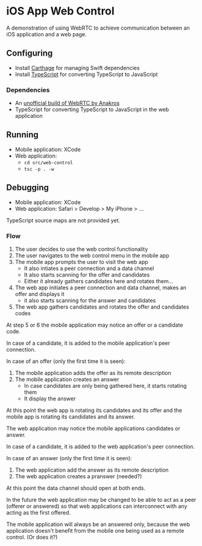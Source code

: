 # iOS App Web Control

A demonstration of using WebRTC to achieve communication between an iOS application and a web page.

## Configuring

- Install [Carthage](https://github.com/Carthage/Carthage) for managing Swift dependencies
- Install [TypeScript](https://www.typescriptlang.org/) for converting TypeScript to JavaScript

### Dependencies

- An [unofficial build of WebRTC by Anakros](https://github.com/Anakros/WebRTC)
- TypeScript for converting TypeScript to JavaScript in the web application

## Running

- Mobile application: XCode
- Web application:
    - `cd src/web-control`
    - `tsc -p . -w`

## Debugging

- Mobile application: XCode
- Web application: Safari > Develop > My iPhone > ...

TypeScript source maps are not provided yet.

### Flow

1. The user decides to use the web control functionality
2. The user navigates to the web control menu in the mobile app
3. The mobile app prompts the user to visit the web app
    - It also intiates a peer connection and a data channel
    - It also starts scanning for the offer and candidates
    - Either it already gathers candidates here and rotates them...
4. The web app initiates a peer connection and data channel, makes an offer and displays it
    - it also starts scanning for the answer and candidates
5. The web app gathers candidates and rotates the offer and candidates codes

At step 5 or 6 the mobile application may notice an offer or a candidate code.

In case of a candidate, it is added to the mobile application's peer connection.

In case of an offer (only the first time it is seen):

1. The mobile application adds the offer as its remote description
2. The mobile application creates an answer
    - In case candidates are only being gathered here, it starts rotating them
    - It display the answer

At this point the web app is rotating its candidates and its offer
and the mobile app is rotating its candidates and its answer.

The web application may notice the mobile applications candidates or answer.

In case of a candidate, it is added to the web application's peer connection.

In case of an answer (only the first time it is seen):

1. The web application add the answer as its remote description
2. The web application creates a pranswer (needed?)

At this point the data channel should open at both ends.

In the future the web application may be changed to be able to act as a peer
(offerer or answered) so that web applications can interconnect with any
acting as the first offered.

The mobile application will always be an answered only, because the web
application doesn't benefit from the mobile one being used as a remote control.
(Or does it?)
